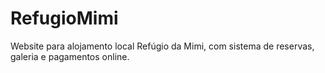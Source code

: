 # RefugioMimi
Website para alojamento local Refúgio da Mimi, com sistema de reservas, galeria e pagamentos online.
